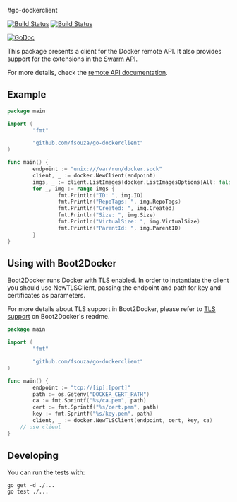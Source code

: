 #go-dockerclient

[![Build Status](https://drone.io/github.com/fsouza/go-dockerclient/status.png)](https://drone.io/github.com/fsouza/go-dockerclient/latest)
[![Build Status](https://travis-ci.org/fsouza/go-dockerclient.png)](https://travis-ci.org/fsouza/go-dockerclient)

[![GoDoc](http://godoc.org/github.com/fsouza/go-dockerclient?status.png)](http://godoc.org/github.com/fsouza/go-dockerclient)

This package presents a client for the Docker remote API. It also provides
support for the extensions in the [Swarm API](https://docs.docker.com/swarm/API/).

For more details, check the [remote API documentation](http://docs.docker.io/en/latest/reference/api/docker_remote_api/).

## Example

```go
package main

import (
        "fmt"

        "github.com/fsouza/go-dockerclient"
)

func main() {
        endpoint := "unix:///var/run/docker.sock"
        client, _ := docker.NewClient(endpoint)
        imgs, _ := client.ListImages(docker.ListImagesOptions{All: false})
        for _, img := range imgs {
                fmt.Println("ID: ", img.ID)
                fmt.Println("RepoTags: ", img.RepoTags)
                fmt.Println("Created: ", img.Created)
                fmt.Println("Size: ", img.Size)
                fmt.Println("VirtualSize: ", img.VirtualSize)
                fmt.Println("ParentId: ", img.ParentID)
        }
}
```

## Using with Boot2Docker

Boot2Docker runs Docker with TLS enabled. In order to instantiate the client you should use NewTLSClient, passing the endpoint and path for key and certificates as parameters.

For more details about TLS support in Boot2Docker, please refer to [TLS support](https://github.com/boot2docker/boot2docker#tls-support) on Boot2Docker's readme.

```go
package main

import (
        "fmt"

        "github.com/fsouza/go-dockerclient"
)

func main() {
        endpoint := "tcp://[ip]:[port]"
        path := os.Getenv("DOCKER_CERT_PATH")
        ca := fmt.Sprintf("%s/ca.pem", path)
        cert := fmt.Sprintf("%s/cert.pem", path)
        key := fmt.Sprintf("%s/key.pem", path)
        client, _ := docker.NewTLSClient(endpoint, cert, key, ca)
	// use client
}
```

## Developing

You can run the tests with:

    go get -d ./...
    go test ./...
